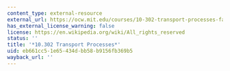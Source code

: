 ```yaml
---
content_type: external-resource
external_url: https://ocw.mit.edu/courses/10-302-transport-processes-fall-2004/
has_external_license_warning: false
license: https://en.wikipedia.org/wiki/All_rights_reserved
status: ''
title: '*10.302 Transport Processes*'
uid: eb661cc5-1e65-434d-bb58-b9156fb369b5
wayback_url: ''
---
```

